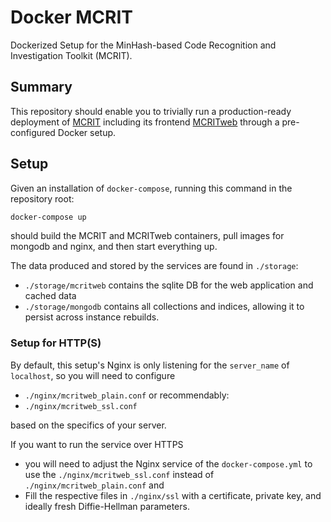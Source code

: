 # Docker MCRIT
Dockerized Setup for the MinHash-based Code Recognition and Investigation Toolkit (MCRIT).

## Summary

This repository should enable you to trivially run a production-ready deployment of [MCRIT](https://github.com/danielplohmann/mcrit) including its frontend [MCRITweb](https://github.com/danielplohmann/mcritweb) through a pre-configured Docker setup. 

## Setup

Given an installation of `docker-compose`, running this command in the repository root:

```bash
docker-compose up
```

should build the MCRIT and MCRITweb containers, pull images for mongodb and nginx, and then start everything up.

The data produced and stored by the services are found in `./storage`:

* `./storage/mcritweb` contains the sqlite DB for the web application and cached data
* `./storage/mongodb`  contains all collections and indices, allowing it to persist across instance rebuilds.


### Setup for HTTP(S)

By default, this setup's Nginx is only listening for the `server_name` of `localhost`, so you will need to configure
* `./nginx/mcritweb_plain.conf` or recommendably:
* `./nginx/mcritweb_ssl.conf`

based on the specifics of your server.

If you want to run the service over HTTPS
* you will need to adjust the Nginx service of the `docker-compose.yml` to use the `./nginx/mcritweb_ssl.conf` instead of `./nginx/mcritweb_plain.conf` and 
* Fill the respective files in `./nginx/ssl` with a certificate, private key, and ideally fresh Diffie-Hellman parameters.